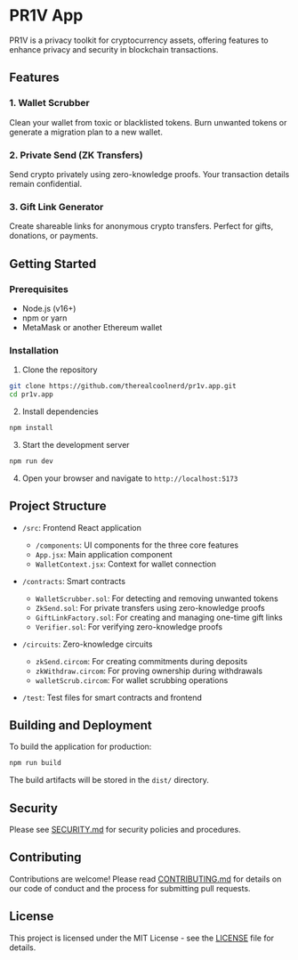 # PR1V App

PR1V is a privacy toolkit for cryptocurrency assets, offering features to enhance privacy and security in blockchain transactions.

## Features

### 1. Wallet Scrubber
Clean your wallet from toxic or blacklisted tokens. Burn unwanted tokens or generate a migration plan to a new wallet.

### 2. Private Send (ZK Transfers)
Send crypto privately using zero-knowledge proofs. Your transaction details remain confidential.

### 3. Gift Link Generator
Create shareable links for anonymous crypto transfers. Perfect for gifts, donations, or payments.

## Getting Started

### Prerequisites
- Node.js (v16+)
- npm or yarn
- MetaMask or another Ethereum wallet

### Installation

1. Clone the repository
```bash
git clone https://github.com/therealcoolnerd/pr1v.app.git
cd pr1v.app
```

2. Install dependencies
```bash
npm install
```

3. Start the development server
```bash
npm run dev
```

4. Open your browser and navigate to `http://localhost:5173`

## Project Structure

- `/src`: Frontend React application
  - `/components`: UI components for the three core features
  - `App.jsx`: Main application component
  - `WalletContext.jsx`: Context for wallet connection

- `/contracts`: Smart contracts
  - `WalletScrubber.sol`: For detecting and removing unwanted tokens
  - `ZkSend.sol`: For private transfers using zero-knowledge proofs
  - `GiftLinkFactory.sol`: For creating and managing one-time gift links
  - `Verifier.sol`: For verifying zero-knowledge proofs

- `/circuits`: Zero-knowledge circuits
  - `zkSend.circom`: For creating commitments during deposits
  - `zkWithdraw.circom`: For proving ownership during withdrawals
  - `walletScrub.circom`: For wallet scrubbing operations

- `/test`: Test files for smart contracts and frontend

## Building and Deployment

To build the application for production:

```bash
npm run build
```

The build artifacts will be stored in the `dist/` directory.

## Security

Please see [SECURITY.md](SECURITY.md) for security policies and procedures.

## Contributing

Contributions are welcome! Please read [CONTRIBUTING.md](CONTRIBUTING.md) for details on our code of conduct and the process for submitting pull requests.

## License

This project is licensed under the MIT License - see the [LICENSE](LICENSE) file for details.
